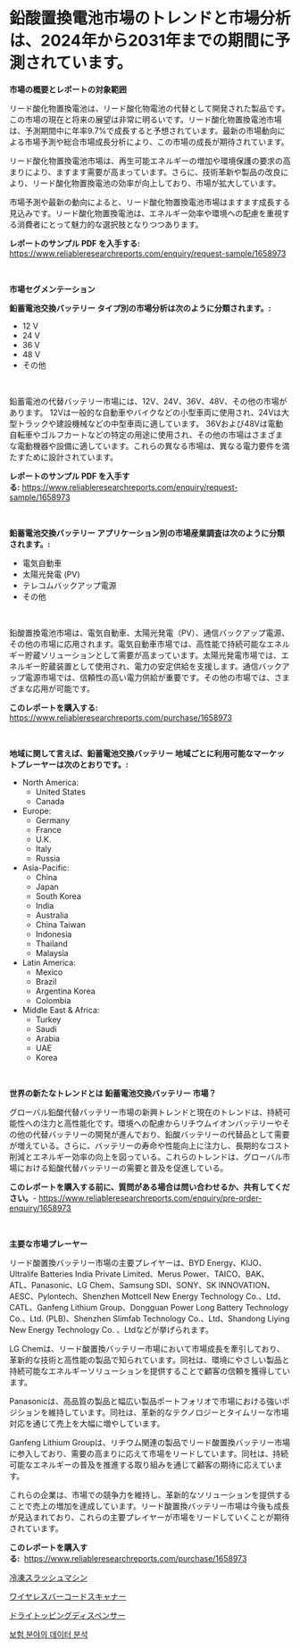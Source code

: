 <p><h1>鉛酸置換電池市場のトレンドと市場分析は、2024年から2031年までの期間に予測されています。</h1></p><p><strong>市場の概要とレポートの対象範囲</strong></p>
<p><p>リード酸化物置換電池は、リード酸化物電池の代替として開発された製品です。この市場の現在と将来の展望は非常に明るいです。リード酸化物置換電池市場は、予測期間中に年率9.7%で成長すると予想されています。最新の市場動向による市場予測や総合市場成長分析により、この市場の成長が期待されています。</p><p>リード酸化物置換電池市場は、再生可能エネルギーの増加や環境保護の要求の高まりにより、ますます需要が高まっています。さらに、技術革新や製品の改良により、リード酸化物置換電池の効率が向上しており、市場が拡大しています。</p><p>市場予測や最新の動向によると、リード酸化物置換電池市場はますます成長する見込みです。リード酸化物置換電池は、エネルギー効率や環境への配慮を重視する消費者にとって魅力的な選択肢となりつつあります。</p></p>
<p><strong>レポートのサンプル PDF を入手する:</strong> <a href="https://www.reliableresearchreports.com/enquiry/request-sample/1658973">https://www.reliableresearchreports.com/enquiry/request-sample/1658973</a></p>
<p>&nbsp;</p>
<p><strong>市場セグメンテーション</strong></p>
<p><strong>鉛蓄電池交換バッテリー タイプ別の市場分析は次のように分類されます。:</strong></p>
<p><ul><li>12 V</li><li>24 V</li><li>36 V</li><li>48 V</li><li>その他</li></ul></p>
<p>&nbsp;</p>
<p><p>鉛蓄電池の代替バッテリー市場には、12V、24V、36V、48V、その他の市場があります。 12Vは一般的な自動車やバイクなどの小型車両に使用され、24Vは大型トラックや建設機械などの中型車両に適しています。 36Vおよび48Vは電動自転車やゴルフカートなどの特定の用途に使用され、その他の市場はさまざまな電動機器や設備に適しています。これらの異なる市場は、異なる電力要件を満たすために設計されています。</p></p>
<p><strong>レポートのサンプル PDF を入手する:</strong>&nbsp;<a href="https://www.reliableresearchreports.com/enquiry/request-sample/1658973">https://www.reliableresearchreports.com/enquiry/request-sample/1658973</a></p>
<p>&nbsp;</p>
<p><strong> 鉛蓄電池交換バッテリー アプリケーション別の市場産業調査は次のように分類されます。:</strong></p>
<p><ul><li>電気自動車</li><li>太陽光発電 (PV)</li><li>テレコムバックアップ電源</li><li>その他</li></ul></p>
<p>&nbsp;</p>
<p><p>鉛酸置換電池市場は、電気自動車、太陽光発電（PV）、通信バックアップ電源、その他の市場に応用されます。電気自動車市場では、高性能で持続可能なエネルギー貯蔵ソリューションとして需要が高まっています。太陽光発電市場では、エネルギー貯蔵装置として使用され、電力の安定供給を支援します。通信バックアップ電源市場では、信頼性の高い電力供給が重要です。その他の市場では、さまざまな応用が可能です。</p></p>
<p><strong>このレポートを購入する:</strong>&nbsp; <a href="https://www.reliableresearchreports.com/purchase/1658973">https://www.reliableresearchreports.com/purchase/1658973</a></p>
<p>&nbsp;</p>
<p><strong>地域に関して言えば、鉛蓄電池交換バッテリー 地域ごとに利用可能なマーケットプレーヤーは次のとおりです。:</strong></p>
<p><ul>
    <li>
        North America:
        <ul>
            <li>United States</li>
            <li>Canada</li>
        </ul>
    </li>
    <li>
        Europe:
        <ul>
            <li>Germany</li>
            <li>France</li>
            <li>U.K.</li>
            <li>Italy</li>
            <li>Russia</li>
        </ul>
    </li>
    <li>
        Asia-Pacific:
        <ul>
            <li>China</li>
            <li>Japan</li>
            <li>South Korea</li>
            <li>India</li>
            <li>Australia</li>
            <li>China Taiwan</li>
            <li>Indonesia</li>
            <li>Thailand</li>
            <li>Malaysia</li>
        </ul>
    </li>
    <li>
        Latin America:
        <ul>
            <li>Mexico</li>
            <li>Brazil</li>
            <li>Argentina Korea</li>
            <li>Colombia</li>
        </ul>
    </li>
    <li>
        Middle East & Africa:
        <ul>
            <li>Turkey</li>
            <li>Saudi</li>
            <li>Arabia</li>
            <li>UAE</li>
            <li>Korea</li>
        </ul>
    </li>
    </ul></p>
<p>&nbsp;</p>
<p><strong>世界の新たなトレンドとは 鉛蓄電池交換バッテリー 市場？</strong></p>
<p><p>グローバル鉛酸代替バッテリー市場の新興トレンドと現在のトレンドは、持続可能性への注力と高性能化です。環境への配慮からリチウムイオンバッテリーやその他の代替バッテリーの開発が進んでおり、鉛酸バッテリーの代替品として需要が増えている。さらに、バッテリーの寿命や性能向上に注力し、長期的なコスト削減とエネルギー効率の向上を図っている。これらのトレンドは、グローバル市場における鉛酸代替バッテリーの需要と普及を促進している。</p></p>
<p><strong>このレポートを購入する前に、質問がある場合は問い合わせるか、共有してください。</strong>- <a href="https://www.reliableresearchreports.com/enquiry/pre-order-enquiry/1658973">https://www.reliableresearchreports.com/enquiry/pre-order-enquiry/1658973</a></p>
<p>&nbsp;</p>
<p><strong>主要な市場プレーヤー</strong></p>
<p><p>リード酸置換バッテリー市場の主要プレイヤーは、BYD Energy、KIJO、Ultralife Batteries India Private Limited、Merus Power、TAICO、BAK、ATL、Panasonic、LG Chem、Samsung SDI、SONY、SK INNOVATION、AESC、Pylontech、Shenzhen Mottcell New Energy Technology Co.、Ltd、CATL、Ganfeng Lithium Group、Dongguan Power Long Battery Technology Co.、Ltd. (PLB)、Shenzhen Slimfab Technology Co.、Ltd、Shandong Liying New Energy Technology Co. 、Ltdなどが挙げられます。</p><p>LG Chemは、リード酸置換バッテリー市場において市場成長を牽引しており、革新的な技術と高性能の製品で知られています。同社は、環境にやさしい製品と持続可能なエネルギーソリューションを提供することで顧客の信頼を獲得しています。</p><p>Panasonicは、高品質の製品と幅広い製品ポートフォリオで市場における強いポジションを維持しています。同社は、革新的なテクノロジーとタイムリーな市場対応を通じて売上を大幅に増やしています。</p><p>Ganfeng Lithium Groupは、リチウム関連の製品でリード酸置換バッテリー市場に参入しており、需要の高まりに応えて市場をリードしています。同社は、持続可能なエネルギーの普及を推進する取り組みを通じて顧客の期待に応えています。</p><p>これらの企業は、市場での競争力を維持し、革新的なソリューションを提供することで売上の増加を達成しています。リード酸置換バッテリー市場は今後も成長が見込まれており、これらの主要プレイヤーが市場をリードしていくことが期待されています。</p></p>
<p><strong>このレポートを購入する:</strong>&nbsp;&nbsp;<a href="https://www.reliableresearchreports.com/purchase/1658973">https://www.reliableresearchreports.com/purchase/1658973</a></p>
<p><p><a href="https://github.com/laurenreichert/Market-Research-Report-List-1/blob/main/177500712480.md">冷凍スラッシュマシン</a></p><p><a href="https://medium.com/@amarart56456/%E3%83%AF%E3%82%A4%E3%83%A4%E3%83%AC%E3%82%B9-%E3%83%90%E3%83%BC%E3%82%B3%E3%83%BC%E3%83%89%E3%82%B9%E3%82%AD%E3%83%A3%E3%83%8A%E3%83%BC%E3%81%AE%E5%B8%82%E5%A0%B4%E8%AA%BF%E6%9F%BB%E3%83%AC%E3%83%9D%E3%83%BC%E3%83%88-%E3%81%9D%E3%81%AE%E6%AD%B4%E5%8F%B2%E3%81%A82031%E5%B9%B4%E3%81%BE%E3%81%A7%E3%81%AE%E4%BA%88%E6%B8%AC-b0342c7b47d8">ワイヤレスバーコードスキャナー</a></p><p><a href="https://github.com/RodHoppe07/Market-Research-Report-List-1/blob/main/601911112481.md">ドライトッピングディスペンサー</a></p><p><a href="https://medium.com/@ukaszduda1/%EB%B3%B4%ED%97%98-%EC%8B%9C%EC%9E%A5%EC%9D%98-%EB%8D%B0%EC%9D%B4%ED%84%B0-%EB%B6%84%EC%84%9D%EC%9D%80-%EC%8B%9C%EC%9E%A5-%EC%A0%90%EC%9C%A0%EC%9C%A8-%EA%B7%9C%EB%AA%A8-%EB%B0%8F-2031%EB%85%84%EA%B9%8C%EC%A7%80-%EC%98%88%EC%83%81%EB%90%9C-%EC%98%88%EC%B8%A1%EC%97%90-%EC%B4%88%EC%A0%90%EC%9D%84-%EB%A7%9E%EC%B6%A5%EB%8B%88%EB%8B%A4-01d1335b0883">보험 분야의 데이터 분석</a></p></p>